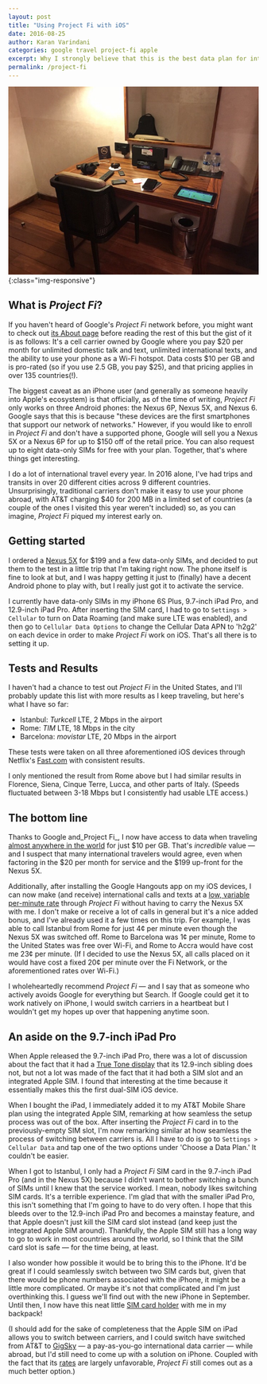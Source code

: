 ```yaml
--- 
layout: post
title: "Using Project Fi with iOS"
date: 2016-08-25
author: Karan Varindani
categories: google travel project-fi apple
excerpt: Why I strongly believe that this is the best data plan for international travel.
permalink: /project-fi
---
```

![](/assets/project-fi.jpeg){:class="img-responsive"}

## What is _Project Fi_?
If you haven't heard of Google's _Project Fi_ network before, you might want to check out [its About page](https://fi.google.com/about/) before reading the rest of this but the gist of it is as follows: It's a cell carrier owned by Google where you pay $20 per month for unlimited domestic talk and text, unlimited international texts, and the ability to use your phone as a Wi-Fi hotspot. Data costs $10 per GB and is pro-rated (so if you use 2.5 GB, you pay $25), and that pricing applies in over 135 countries(!).

The biggest caveat as an iPhone user (and generally as someone heavily into Apple's ecosystem) is that officially, as of the time of writing, _Project Fi_ only works on three Android phones: the Nexus 6P, Nexus 5X, and Nexus 6. Google says that this is because "these devices are the first smartphones that support our network of networks." However, if you would like to enroll in _Project Fi_  and don't have a supported phone, Google will sell you a Nexus 5X or a Nexus 6P for up to $150 off of the retail price. You can also request up to eight data-only SIMs for free with your plan. Together, that's where things get interesting.

I do a lot of international travel every year. In 2016 alone, I've had trips and transits in over 20 different cities across 9 different countries. Unsurprisingly, traditional carriers don't make it easy to use your phone abroad, with AT&T charging $40 for 200 MB in a limited set of countries (a couple of the ones I visited this year weren't included) so, as you can imagine, _Project Fi_ piqued my interest early on.

## Getting started
I ordered a [Nexus 5X](https://www.amazon.com/LG-Nexus-5X-Unlocked-Smartphone/dp/B0178GE4FU) for $199 and a few data-only SIMs, and decided to put them to the test in a little trip that I'm taking right now.  The phone itself is fine to look at but, and I was happy getting it just to (finally) have a decent Android phone to play with, but I really just got it to activate the service.

I currently have data-only SIMs in my iPhone 6S Plus, 9.7-inch iPad Pro, and 12.9-inch iPad Pro. After inserting the SIM card, I had to go to `Settings > Cellular` to turn on Data Roaming (and make sure LTE was enabled), and then go to `Cellular Data Options` to change the Cellular Data APN to 'h2g2' on each device in order to make _Project Fi_ work on iOS. That's all there is to setting it up.

## Tests and Results
I haven't had a chance to test out _Project Fi_ in the United States, and I'll probably update this list with more results as I keep traveling, but here's what I have so far:

- Istanbul: _Turkcell_ LTE, 2 Mbps in the airport
- Rome: _TIM_ LTE, 18 Mbps in the city
- Barcelona: _movistar_ LTE, 20 Mbps in the airport

These tests were taken on all three aforementioned iOS devices through Netflix's [Fast.com](fast.com) with consistent results. 

I only mentioned the result from Rome above but I had similar results in Florence, Siena, Cinque Terre, Lucca, and other parts of Italy. (Speeds fluctuated between 3-18 Mbps but I consistently had usable LTE access.)

## The bottom line
Thanks to Google and_Project Fi_, I now have access to data when traveling [almost anywhere in the world](https://fi.google.com/coverage?u=0) for just $10 per GB. That's  _incredible_ value — and I suspect that many international travelers would agree, even when factoring in the $20 per month for service and the $199 up-front for the Nexus 5X.

Additionally, after installing the Google Hangouts app on my iOS devices, I can now make (and receive) international calls and texts at a [low, variable per-minute rate](https://fi.google.com/about/rates/) through _Project Fi_ without having to carry the Nexus 5X with me. I don't make or receive a lot of calls in general but it's a nice added bonus, and I've already used it a few times on this trip. For example, I was able to call Istanbul from Rome for just 4¢ per minute even though the Nexus 5X was switched off. Rome to Barcelona was 1¢ per minute, Rome to the United States was free over Wi-Fi, and Rome to Accra would have cost me 23¢ per minute. (If I decided to use the Nexus 5X, all calls placed on it would have cost a fixed 20¢ per minute over the Fi Network, or the aforementioned rates over Wi-Fi.)

I wholeheartedly recommend _Project Fi_ — and I say that as someone who actively avoids Google for everything but Search. If Google could get it to work natively on iPhone, I would switch carriers in a heartbeat but I wouldn't get my hopes up over that happening anytime soon.

## An aside on the 9.7-inch iPad Pro
When Apple released the 9.7-inch iPad Pro, there was a lot of discussion about the fact that it had a [True Tone display](http://www.cnet.com/news/apples-true-tone-display-whats-the-deal/) that its 12.9-inch sibling does not, but not a lot was made of the fact that it had both a SIM slot and an integrated Apple SIM. I found that interesting at the time because it essentially makes this the first dual-SIM iOS device. 

When I bought the iPad, I immediately added it to my AT&T Mobile Share plan using the integrated Apple SIM, remarking at how seamless the setup process was out of the box. After inserting the _Project Fi_ card in to the previously-empty SIM slot, I'm now remarking similar at how seamless the process of switching between carriers is. All I have to do is go to `Settings > Cellular Data` and tap one of the two options under 'Choose a Data Plan.' It couldn't be easier.

When I got to Istanbul, I only had a _Project Fi_ SIM card in the 9.7-inch iPad Pro (and in the Nexus 5X) because I didn't want to bother switching a bunch of SIMs until I knew that the service worked. I mean, nobody likes switching SIM cards. It's a terrible experience. I'm glad that with the smaller iPad Pro, this isn't something that I'm going to have to do very often. I hope that this bleeds over to the 12.9-inch iPad Pro and becomes a mainstay feature, and that Apple doesn't just kill the SIM card slot instead (and keep just the integrated Apple SIM around). Thankfully, the Apple SIM still has a long way to go to work in most countries around the world, so I think that the SIM card slot is safe — for the time being, at least. 

I also wonder how possible it would be to bring this to the iPhone. It'd be great if I could seamlessly switch between two SIM cards but, given that there would be phone numbers associated with the iPhone, it might be a little more complicated. Or maybe it's not that complicated and I'm just overthinking this. I guess we'll find out with the new iPhone in September. Until then, I now have this neat little [SIM card holder](https://www.amazon.com/GPG2-Mobile-Safe-Case-travel/dp/B00GQ2HG6C/ref=sr_1_1?ie=UTF8&qid=1471319385&sr=8-1&keywords=Sim+card+holder) with me in my backpack!

(I should add for the sake of completeness that the Apple SIM on iPad allows you to switch between carriers, and I could switch have switched from AT&T to [GigSky](https://www.gigsky.com/) — a pay-as-you-go international data carrier — while abroad, but I'd still need to come up with a solution on iPhone. Coupled with the fact that its [rates](https://cl.ly/h8bP) are largely unfavorable, _Project Fi_ still comes out as a much better option.)